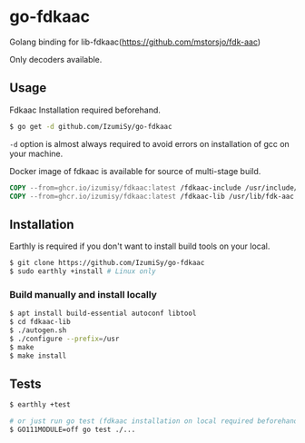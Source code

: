 # go-fdkaac
Golang binding for lib-fdkaac(https://github.com/mstorsjo/fdk-aac)

Only decoders available.

## Usage
Fdkaac Installation required beforehand.
```bash
$ go get -d github.com/IzumiSy/go-fdkaac
```
`-d` option is almost always required to avoid errors on installation of gcc on your machine.

Docker image of fdkaac is available for source of multi-stage build.
```dockerfile
COPY --from=ghcr.io/izumisy/fdkaac:latest /fdkaac-include /usr/include/fdk-aac
COPY --from=ghcr.io/izumisy/fdkaac:latest /fdkaac-lib /usr/lib/fdk-aac
```

## Installation
Earthly is required if you don't want to install build tools on your local.

```bash
$ git clone https://github.com/IzumiSy/go-fdkaac
$ sudo earthly +install # Linux only
```

### Build manually and install locally
```bash
$ apt install build-essential autoconf libtool
$ cd fdkaac-lib
$ ./autogen.sh
$ ./configure --prefix=/usr
$ make
$ make install
```

## Tests
```bash
$ earthly +test

# or just run go test (fdkaac installation on local required beforehand)
$ GO111MODULE=off go test ./...
```
